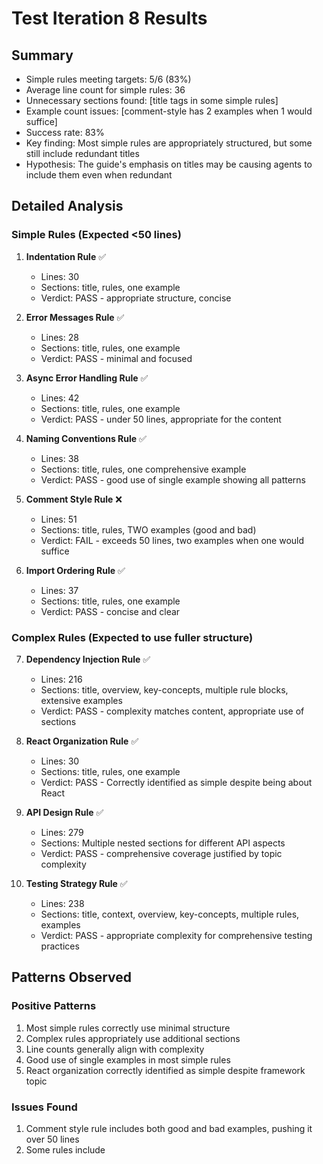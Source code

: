 # Test Iteration 8 Results

## Summary
- Simple rules meeting targets: 5/6 (83%)
- Average line count for simple rules: 36
- Unnecessary sections found: [title tags in some simple rules]
- Example count issues: [comment-style has 2 examples when 1 would suffice]
- Success rate: 83%
- Key finding: Most simple rules are appropriately structured, but some still include redundant titles
- Hypothesis: The guide's emphasis on titles may be causing agents to include them even when redundant

## Detailed Analysis

### Simple Rules (Expected <50 lines)

1. **Indentation Rule** ✅
   - Lines: 30
   - Sections: title, rules, one example
   - Verdict: PASS - appropriate structure, concise

2. **Error Messages Rule** ✅
   - Lines: 28
   - Sections: title, rules, one example
   - Verdict: PASS - minimal and focused

3. **Async Error Handling Rule** ✅
   - Lines: 42
   - Sections: title, rules, one example
   - Verdict: PASS - under 50 lines, appropriate for the content

4. **Naming Conventions Rule** ✅
   - Lines: 38
   - Sections: title, rules, one comprehensive example
   - Verdict: PASS - good use of single example showing all patterns

5. **Comment Style Rule** ❌
   - Lines: 51
   - Sections: title, rules, TWO examples (good and bad)
   - Verdict: FAIL - exceeds 50 lines, two examples when one would suffice

6. **Import Ordering Rule** ✅
   - Lines: 37
   - Sections: title, rules, one example
   - Verdict: PASS - concise and clear

### Complex Rules (Expected to use fuller structure)

7. **Dependency Injection Rule** ✅
   - Lines: 216
   - Sections: title, overview, key-concepts, multiple rule blocks, extensive examples
   - Verdict: PASS - complexity matches content, appropriate use of sections

8. **React Organization Rule** ✅
   - Lines: 30
   - Sections: title, rules, one example
   - Verdict: PASS - Correctly identified as simple despite being about React

9. **API Design Rule** ✅
   - Lines: 279
   - Sections: Multiple nested sections for different API aspects
   - Verdict: PASS - comprehensive coverage justified by topic complexity

10. **Testing Strategy Rule** ✅
    - Lines: 238
    - Sections: title, context, overview, key-concepts, multiple rules, examples
    - Verdict: PASS - appropriate complexity for comprehensive testing practices

## Patterns Observed

### Positive Patterns
1. Most simple rules correctly use minimal structure
2. Complex rules appropriately use additional sections
3. Line counts generally align with complexity
4. Good use of single examples in most simple rules
5. React organization correctly identified as simple despite framework topic

### Issues Found
1. Comment style rule includes both good and bad examples, pushing it over 50 lines
2. Some rules include <title> tags that duplicate the enclosing tag name
3. Testing strategy includes <context> section that may not be necessary

### Title Analysis
Looking at title usage:
- All rules include <title> tags
- Some titles are redundant (e.g., "JavaScript/TypeScript Indentation" in <indentation-standards>)
- Others add value (e.g., "Comment Style - Explain Why, Not What")

## Recommendations for Guide Improvements

1. **Strengthen guidance on when to omit titles** - The current guide mentions this but agents still include them universally
2. **Add explicit guidance about example count** - Emphasize that bad examples should only be included when the mistake is truly non-obvious
3. **Consider showing a "no title" example** - The guide's examples all include titles, which may influence agents
4. **Clarify when context sections are needed** - Testing strategy includes context that seems redundant

## Conclusion

With an 83% success rate, the guide is performing well. The main issues are:
- Occasional over-use of examples in simple rules
- Universal inclusion of title tags even when redundant
- Minor over-structuring in edge cases

The guide successfully prevents major over-structuring and agents correctly identify which rules need complex vs simple treatment.